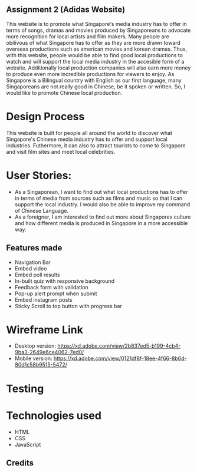 ## Assignment 2 (Adidas Website)

This website is to promote what Singapore's media industry has to offer in terms of songs, dramas and movies produced by Singaporeans to advocate more recognition for local artists and film makers. Many people are obilivous of what Singapore has to offer as they are more drawn toward overseas productions such as american movies and korean dramas. Thus, with this website, people would be able to find good local productions to watch and will support the local media industry in the accesible form of a website. Additionally local production companies will also earn more money to produce even more incredible productions for viewers to enjoy. As Singapore is a Bilingual country with English as our first language, many Singaporeans are not really good in Chinese, be it spoken or written. So, I would like to promote Chinese local production.

# Design Process

This website is built for people all around the world to discover what Singapore's Chinese media industry has to offer and support local industries. Futhermore, it can also to attract tourists to come to Singapore and visit film sites and meet local celebrities.

# User Stories:

- As a Singaporean, I want to find out what local productions has to offer in terms of media from sources such as films and music so that I can support the local industry. I would also be able to improve my command of Chinese Language.
- As a foreigner, I am interested to find out more about Singapores culture and how different media is produced in Singapore in a more accessible way.

## Features made

- Navigation Bar
- Embed video
- Embed poll results
- In-built quiz with responsive background
- Feedback form with validation
- Pop-up alert prompt when submit
- Embed instagram posts
- Sticky Scroll to top button with progress bar

# Wireframe Link

- Desktop version: https://xd.adobe.com/view/2b837ed5-b199-4cb4-9ba3-2649e6ce4062-7ed0/
- Mobile version: https://xd.adobe.com/view/0121df8f-18ee-4f66-8b6d-80d1c58b9515-5472/

# Testing

# Technologies used

- HTML
- CSS
- JavaScript

## Credits
